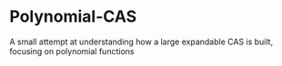# Polynomial-CAS
A small attempt at understanding how a large expandable CAS is built, focusing on polynomial functions
